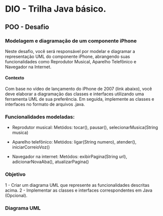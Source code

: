 # DIO - Trilha Java básico.

## POO - Desafio

### Modelagem e diagramação de um componente iPhone

Neste desafio, você será responsável por modelar e diagramar a representação UML do componente iPhone, abrangendo suas funcionalidades como Reprodutor Musical, Aparelho Telefônico e Navegador na Internet.

#### Contexto

Com base no vídeo de lançamento do iPhone de 2007 (link abaixo), você deve elaborar a diagramação das classes e interfaces utilizando uma ferramenta UML de sua preferência. Em seguida, implemente as classes e interfaces no formato de arquivos .java.

### Funcionalidades modeladas:

- Reprodutor musical:
Metódos: tocar(), pausar(), selecionarMusica(String musica)

- Aparelho telefônico:
Metódos: ligar(String numero), atender(), iniciarCorreioVoz()

- Navegador na internet:
Metódos: exibirPagina(String url), adicionarNovaAba(), atualizarPagina()

### Objetivo
1 - Criar um diagrama UML que represente as funcionalidades descritas acima.
2 - Implementar as classes e interfaces correspondentes em Java (Opcional).

### Diagrama UML



